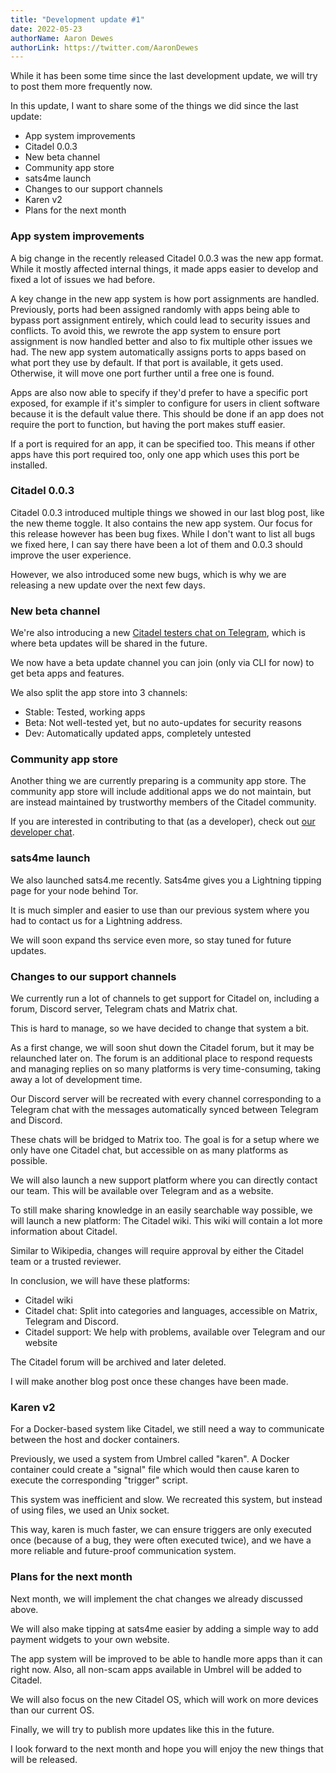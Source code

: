 ```yaml
---
title: "Development update #1"
date: 2022-05-23
authorName: Aaron Dewes
authorLink: https://twitter.com/AaronDewes
---
```


While it has been some time since the last development update,
we will try to post them more frequently now.

In this update, I want to share some of the things we did since the last update:

- App system improvements
- Citadel 0.0.3
- New beta channel
- Community app store
- sats4me launch
- Changes to our support channels
- Karen v2
- Plans for the next month

### App system improvements

A big change in the recently released Citadel 0.0.3 was the new app format. While it mostly affected internal things, it made apps easier to develop and fixed a lot of issues we had before.

A key change in the new app system is how port assignments are handled. 
Previously, ports had been assigned randomly with apps being able to bypass port assignment entirely, which could lead to security issues and conflicts.
To avoid this, we rewrote the app system to ensure port assignment is now handled better and also to fix multiple other issues we had. 
The new app system automatically assigns ports to apps based on what port they use by default. If that port is available, it gets used. Otherwise, 
it will move one port further until a free one is found.

Apps are also now able to specify if they'd prefer to have a specific port exposed, for example if it's simpler to configure for users in client software because it is the default value there. This should be done if an app does not require the port to function, but having the port makes stuff easier.

If a port is required for an app, it can be specified too. This means if other apps have this port required too, only one app which uses this port be installed.

### Citadel 0.0.3

Citadel 0.0.3 introduced multiple things we showed in our last blog post, like the new theme toggle. It also contains the new app system. Our focus for this release however has been bug fixes. While I don't want to list all bugs we fixed here, I can say there have been a lot of them and 0.0.3 should improve the user experience.

However, we also introduced some new bugs, which is why we are releasing a new update over the next few days.


### New beta channel

We're also introducing a new [Citadel testers chat on Telegram](https://t.me/citadeltesters), which is where beta updates will be shared in the future.

We now have a beta update channel you can join (only via CLI for now) to get beta apps and features.

We also split the app store into 3 channels:

- Stable: Tested, working apps
- Beta: Not well-tested yet, but no auto-updates for security reasons
- Dev: Automatically updated apps, completely untested

### Community app store

Another thing we are currently preparing is a community app store. The community app store will include additional apps we do not maintain, but are instead maintained by trustworthy members of the Citadel community.

If you are interested in contributing to that (as a developer), check out [our developer chat](https://t.me/citadeldevelopers).

### sats4me launch

We also launched sats4.me recently. Sats4me gives you a Lightning tipping page for your node behind Tor.

It is much simpler and easier to use than our previous system where you had to contact us for a Lightning address.

We will soon expand ths service even more, so stay tuned for future updates.

### Changes to our support channels

We currently run a lot of channels to get support for Citadel on, including a forum, Discord server, Telegram chats and Matrix chat.

This is hard to manage, so we have decided to change that system a bit.

As a first change, we will soon shut down the Citadel forum, but it may be relaunched later on. The forum is an additional place to respond requests and managing replies on so many platforms is very time-consuming, taking away a lot of development time.

Our Discord server will be recreated with every channel corresponding to a Telegram chat with the messages automatically synced between Telegram and Discord.

These chats will be bridged to Matrix too. The goal is for a setup where we only have one Citadel chat, but accessible on as many platforms as possible.

We will also launch a new support platform where you can directly contact our team. This will be available over Telegram and as a website.

To still make sharing knowledge in an easily searchable way possible, we will launch a new platform: The Citadel wiki. This wiki will contain a lot more information about Citadel.

Similar to Wikipedia, changes will require approval by either the Citadel team or a trusted reviewer.

In conclusion, we will have these platforms:

- Citadel wiki
- Citadel chat: Split into categories and languages, accessible on Matrix, Telegram and Discord.
- Citadel support: We help with problems, available over Telegram and our website

The Citadel forum will be archived and later deleted.

I will make another blog post once these changes have been made.

### Karen v2

For a Docker-based system like Citadel, we still need a way to communicate between the host and docker containers.

Previously, we used a system from Umbrel called "karen". A Docker container could create a "signal" file which would then cause karen to execute the corresponding "trigger" script.

This system was inefficient and slow. We recreated this system, but instead of using files, we used an Unix socket.

This way, karen is much faster, we can ensure triggers are only executed once (because of a bug, they were often executed twice), and we have a more reliable and future-proof communication system.


### Plans for the next month

Next month, we will implement the chat changes we already discussed above.

We will also make tipping at sats4me easier by adding a simple way to add payment widgets to your own website.

The app system will be improved to be able to handle more apps than it can right now. Also, all non-scam apps available in Umbrel will be added to Citadel.

We will also focus on the new Citadel OS, which will work on more devices than our current OS.

Finally, we will try to publish more updates like this in the future.

I look forward to the next month and hope you will enjoy the new things that will be released.
